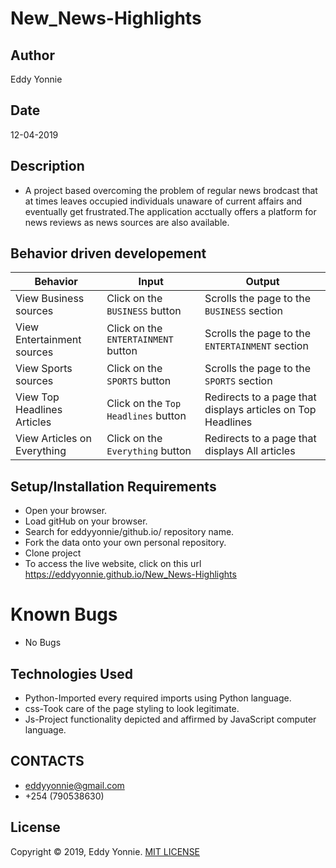 # New_News-Highlights
## Author

Eddy Yonnie 

## Date 

12-04-2019

## Description

* A project based overcoming the problem of regular news brodcast that at times leaves occupied individuals unaware of current affairs and eventually get frustrated.The application acctually offers a platform for news reviews as news sources are also available.

## Behavior driven developement
| Behavior            | Input                         | Output                        | 
| ------------------- | ----------------------------- | ----------------------------- |
| View Business sources | Click on the `BUSINESS` button | Scrolls the page to the `BUSINESS` section |
| View Entertainment sources | Click on the `ENTERTAINMENT` button | Scrolls the page to the `ENTERTAINMENT` section |
| View Sports sources | Click on the `SPORTS` button | Scrolls the page to the `SPORTS` section |
| View Top Headlines Articles | Click on the `Top Headlines` button | Redirects to a page that displays articles on Top Headlines |
| View Articles on Everything | Click on the `Everything` button | Redirects to a page that displays All articles |



## Setup/Installation Requirements
* Open your browser.
* Load gitHub on your browser.
* Search for eddyyonnie/github.io/ repository name.
* Fork the data onto your own personal repository.
* Clone project
* To access the live website, click on this url https://eddyyonnie.github.io/New_News-Highlights

# Known Bugs
* No Bugs


## Technologies Used
* Python-Imported every required imports using Python language.
* css-Took care of the page styling to look legitimate.
* Js-Project functionality depicted and affirmed by JavaScript computer language.

## CONTACTS
 * eddyyonnie@gmail.com
 * +254 (790538630)

## License
Copyright © 2019, Eddy Yonnie. [MIT LICENSE](LICENSE)
